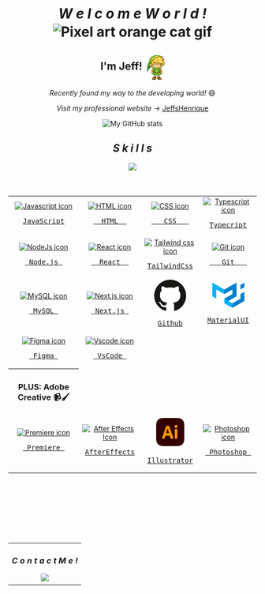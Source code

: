 <!-- ========== HEADER ========== -->

<!-- profile -->
<h1 align="center">
    <i>W e l c o m e W o r l d !</i>
    <img src="https://media.giphy.com/media/v1.Y2lkPTc5MGI3NjExeG14b204NGltY3EzOTUxdTgxZmR2dzh2eHZlaWc2ZHg1azh6aGo4OCZlcD12MV9pbnRlcm5hbF9naWZfYnlfaWQmY3Q9Zw/3o6ZsZwsU65E0qcok8/giphy.gif" alt="Pixel art orange cat gif" width="140px" align="center">
</h1>


<div align="center">
    <h2>I'm Jeff! <img src="./assets/link.gif" alt="link pixel art" width="40px" align="center"></h2>
    <p><i>Recently found my way to the developing world!</i> 😄</p>
    <p><i>Visit my professional website</i> → <a href="https://jeffshenrique.vercel.app/">JeffsHenrique</a> </p>

![My GitHub stats](https://github-readme-stats.vercel.app/api?username=jeffshenrique&show_icons=true&theme=tokyonight)
</br>

<!-- ========== STACK ========== -->

<h2 align="center">
    <i>S k i l l s</i>
</h2>

<div align="center">
    <img src="https://media.giphy.com/media/v1.Y2lkPTc5MGI3NjExejI4czBuOHByOTczbjc0M3dmZnZzemd1NHJ2MXRzYm5ubm1kdXgwZSZlcD12MV9pbnRlcm5hbF9naWZfYnlfaWQmY3Q9Zw/rzcYzbp8BZmwWTUPFa/giphy.gif" width="180px">
    <table>
        <tr>
            <td align="center">
                <a href="https://developer.mozilla.org/en-US/docs/Web/JavaScript">
                    <img src="https://cdn.jsdelivr.net/gh/devicons/devicon/icons/javascript/javascript-original.svg" width="65px" alt="Javascript icon">
                    </br>
                    <pre>JavaScript</pre>
                </a>
            </td>
            <td align="center">
                <a href="https://developer.mozilla.org/en-US/docs/Web/HTML">
                    <img src="https://cdn.jsdelivr.net/gh/devicons/devicon/icons/html5/html5-plain.svg" width="65px" alt="HTML icon"/>
                    </br>
                    <pre>  HTML  </pre>
                </a>  
            </td>
            <td align="center">
                <a href="https://developer.mozilla.org/en-US/docs/Web/CSS">
                    <img src="https://cdn.jsdelivr.net/gh/devicons/devicon/icons/css3/css3-plain.svg" width="65px" alt="CSS icon"/>
                    </br>
                    <pre>   CSS   </pre>
                </a> 
            </td>
            <td align="center">
                <a href="https://www.typescriptlang.org/docs/">
                <img src="https://cdn.jsdelivr.net/gh/devicons/devicon/icons/typescript/typescript-original.svg" width="65px" alt="Typescript icon"/>
                </br>
                <pre>Typecript</pre>
                </a>
            </td>
            </tr>
            <tr>
            <td align="center">
                <a href="https://nodejs.org/en/docs/guides">
                    <img src="https://cdn.jsdelivr.net/gh/devicons/devicon/icons/nodejs/nodejs-original.svg" width="65px" alt="NodeJs icon"/>
                    </br>
                    <pre> Node.js </pre>
                </a> 
            </td>
            <td align="center">
                <a href="https://react.dev/blog/2023/03/16/introducing-react-dev">
                <img src="https://cdn.jsdelivr.net/gh/devicons/devicon/icons/react/react-original.svg" width="65px" alt="React icon"/>
                </br>
                <pre>  React  </pre>
                </a>
            </td>
            <td align="center">
                <a href="https://v2.tailwindcss.com/docs">
                <img src="https://cdn.jsdelivr.net/gh/devicons/devicon/icons/tailwindcss/tailwindcss-original.svg" width="65px" alt="Tailwind css icon"/>
                </br>
                <pre>TailwindCss</pre>
                </a>
            </td>
            <td align="center">
                <a href="https://git-scm.com/doc">
                <img src="https://cdn.jsdelivr.net/gh/devicons/devicon/icons/git/git-original.svg" width="65px" alt="Git icon"/>
                </br>
                <pre>   Git   </pre>
                </a>
            </td>
            </tr>
            <tr>
            <td align="center">
                <a href="https://dev.mysql.com/doc/">
                <img src="https://cdn.jsdelivr.net/gh/devicons/devicon/icons/mysql/mysql-original.svg" width="65px" alt="MySQL icon"/>
                </br>
                <pre> MySQL </pre>
                </a>  
            </td>
            <td align="center">
                <a href="https://nextjs.org/docs">
                <img src="https://cdn.jsdelivr.net/gh/devicons/devicon/icons/nextjs/nextjs-original.svg" width="65px" alt="Next.js icon"/>
                </br>
                <pre> Next.js </pre>
                </a>
            </td>
            <td align="center">
                <a href="https://docs.github.com/en">
                <img src="./assets/github-icon-1.svg" width="65px" alt="Github icon"/>
                </br>
                <pre>Github</pre>
                </a>  
            </td>
            <td align="center">
                <a href="https://mui.com/material-ui/getting-started/">
                <img src="./assets/material-ui-1.svg" width="65px" alt="Tailwind css icon"/>
                </br>
                <pre>MaterialUI</pre>
                </a>
            </td>
            </tr>
            <tr>
            <td align="center">
                <a href="https://help.figma.com/hc/en-us/categories/360002051613-Get-started">
                <img src="https://cdn.jsdelivr.net/gh/devicons/devicon/icons/figma/figma-original.svg" width="65px" alt="Figma icon"/>
                </br>
                <pre> Figma </pre>
                </a>
            </td>
            <td align="center">
                <a href="https://code.visualstudio.com/docs/introvideos/basics">
                <img src="https://cdn.jsdelivr.net/gh/devicons/devicon/icons/vscode/vscode-original.svg" width="65px" alt="Vscode icon"/>
                </br>
                <pre> VsCode </pre>
                </a>
            </td>
        </tr>
        </br>
        <div align="center">
        <tr>
            <th>
                <h3>PLUS: Adobe Creative 📹🖌️</h3>
            </th>
        </tr>
        </br></br>
        <tr>
            <td align="center">
                <a href="https://helpx.adobe.com/premiere-pro/user-guide.html">
                <img src="https://www.cdnlogo.com/logos/a/66/adobe-premiere-pro-cc.svg" width="65px" alt="Premiere icon"/>
                </br>
                <pre> Premiere </pre>
                </a>
            </td>
            <td align="center">
                <a href="https://helpx.adobe.com/after-effects/user-guide.html">
                <img src="https://www.cdnlogo.com/logos/a/27/after-effects-cc.svg" width="65px" alt="After Effects Icon"/>
                </br>
                <pre>AfterEffects</pre>
                </a>
            </td>
            <td align="center">
                <a href="https://helpx.adobe.com/illustrator/user-guide.html">
                <img src="./assets/adobe-illustrator-svgrepo-com (1).svg" width="65px" alt="Illustrator icon"/>
                </br>
                <pre>Illustrator</pre>
                </a>
            </td>
            <td align="center">
                <a href="https://helpx.adobe.com/photoshop/user-guide.html">
                <img src="https://www.cdnlogo.com/logos/p/64/photoshop-cc.svg" width="65px" alt="Photoshop icon"/>
                </br>
                <pre> Photoshop </pre>
                </a>
            </td>
        </tr>
    </table>
    </br>
</div>

</br></br></br></br>

<table align="left" width="96%">
    <tr>
        <td align="center">
            <h3><i>C o n t a c t  M e !</i></h3>
            <div align="center">
                <a href="https://www.linkedin.com/in/jeffersonalmeida/" target="_blank">
                    <img src="https://img.shields.io/badge/-LinkedIn-%230077B5?style=for-the-badge&logo=linkedin&logoColor=white" target="_blank">
                </a>
            </div>
        </td>
    </tr>
</table>
